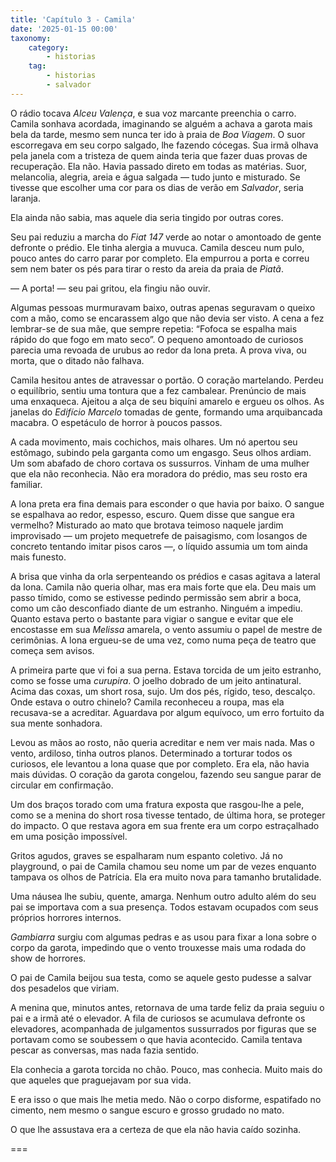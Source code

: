 ```yaml
---
title: 'Capítulo 3 - Camila'
date: '2025-01-15 00:00'
taxonomy:
    category:
        - historias
    tag:
        - historias
        - salvador
---
```


O rádio tocava *Alceu Valença*, e sua voz marcante preenchia o carro. Camila sonhava acordada, imaginando se alguém a achava a garota mais bela da tarde, mesmo sem nunca ter ido à praia de *Boa Viagem*. O suor escorregava em seu corpo salgado, lhe fazendo cócegas. Sua irmã olhava pela janela com a tristeza de quem ainda teria que fazer duas provas de recuperação. Ela não. Havia passado direto em todas as matérias. Suor, melancolia, alegria, areia e água salgada — tudo junto e misturado. Se tivesse que escolher uma cor para os dias de verão em *Salvador*, seria laranja.

Ela ainda não sabia, mas aquele dia seria tingido por outras cores.

Seu pai reduziu a marcha do *Fiat 147* verde ao notar o amontoado de gente defronte o prédio. Ele tinha alergia a muvuca. Camila desceu num pulo, pouco antes do carro parar por completo. Ela empurrou a porta e correu sem nem bater os pés para tirar o resto da areia da praia de *Piatã*.

— A porta! — seu pai gritou, ela fingiu não ouvir.

Algumas pessoas murmuravam baixo, outras apenas seguravam o queixo com a mão, como se encarassem algo que não devia ser visto. A cena a fez lembrar-se de sua mãe, que sempre repetia: “Fofoca se espalha mais rápido do que fogo em mato seco”. O pequeno amontoado de curiosos parecia uma revoada de urubus ao redor da lona preta. A prova viva, ou morta, que o ditado não falhava.

Camila hesitou antes de atravessar o portão. O coração martelando. Perdeu o equilíbrio, sentiu uma tontura que a fez cambalear. Prenúncio de mais uma enxaqueca. Ajeitou a alça de seu biquíni amarelo e ergueu os olhos. As janelas do *Edifício Marcelo* tomadas de gente, formando uma arquibancada macabra. O espetáculo de horror à poucos passos.

A cada movimento, mais cochichos, mais olhares. Um nó apertou seu estômago, subindo pela garganta como um engasgo. Seus olhos ardiam. Um som abafado de choro cortava os sussurros. Vinham de uma mulher que ela não reconhecia. Não era moradora do prédio, mas seu rosto era familiar.

A lona preta era fina demais para esconder o que havia por baixo. O sangue se espalhava ao redor, espesso, escuro. Quem disse que sangue era vermelho? Misturado ao mato que brotava teimoso naquele jardim improvisado — um projeto mequetrefe de paisagismo, com losangos de concreto tentando imitar pisos caros —, o líquido assumia um tom ainda mais funesto.

A brisa que vinha da orla serpenteando os prédios e casas agitava a lateral da lona. Camila não queria olhar, mas era mais forte que ela. Deu mais um passo tímido, como se estivesse pedindo permissão sem abrir a boca, como um cão desconfiado diante de um estranho. Ninguém a impediu. Quanto estava perto o bastante para vigiar o sangue e evitar que ele encostasse em sua *Melissa* amarela, o vento assumiu o papel de mestre de cerimônias. A lona ergueu-se de uma vez, como numa peça de teatro que começa sem avisos.

A primeira parte que vi foi a sua perna. Estava torcida de um jeito estranho, como se fosse uma *curupira*. O joelho dobrado de um jeito antinatural. Acima das coxas, um short rosa, sujo. Um dos pés, rígido, teso, descalço. Onde estava o outro chinelo? Camila reconheceu a roupa, mas ela recusava-se a acreditar. Aguardava por algum equívoco, um erro fortuito da sua mente sonhadora.

Levou as mãos ao rosto, não queria acreditar e nem ver mais nada. Mas o vento, ardiloso, tinha outros planos. Determinado a torturar todos os curiosos, ele levantou a lona quase que por completo. Era ela, não havia mais dúvidas. O coração da garota congelou, fazendo seu sangue parar de circular em confirmação.

Um dos braços torado com uma fratura exposta que rasgou-lhe a pele, como se a menina do short rosa tivesse tentado, de última hora, se proteger do impacto. O que restava agora em sua frente era um corpo estraçalhado em uma posição impossível.

Gritos agudos, graves se espalharam num espanto coletivo. Já no playground, o pai de Camila chamou seu nome um par de vezes enquanto tampava os olhos de Patrícia. Ela era muito nova para tamanho brutalidade.

Uma náusea lhe subiu, quente, amarga. Nenhum outro adulto além do seu pai se importava com a sua presença. Todos estavam ocupados com seus próprios horrores internos.

*Gambiarra* surgiu com algumas pedras e as usou para fixar a lona sobre o corpo da garota, impedindo que o vento trouxesse mais uma rodada do show de horrores.

O pai de Camila beijou sua testa, como se aquele gesto pudesse a salvar dos pesadelos que viriam.

A menina que, minutos antes, retornava de uma tarde feliz da praia seguiu o pai e a irmã até o elevador. A fila de curiosos se acumulava defronte os elevadores, acompanhada de julgamentos sussurrados por figuras que se portavam como se soubessem o que havia acontecido. Camila tentava pescar as conversas, mas nada fazia sentido.

Ela conhecia a garota torcida no chão. Pouco, mas conhecia. Muito mais do que aqueles que praguejavam por sua vida.

E era isso o que mais lhe metia medo. Não o corpo disforme, espatifado no cimento, nem mesmo o sangue escuro e grosso grudado no mato.

O que lhe assustava era a certeza de que ela não havia caído sozinha.

===


